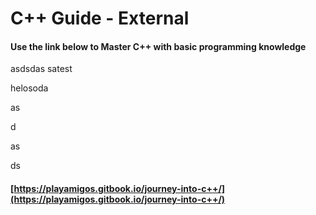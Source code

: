 # C++ Guide - External

#### Use the link below to Master C++ with basic programming knowledge

asdsdas satest







helosoda

as

&#x20;d

as

ds

#### [https://playamigos.gitbook.io/journey-into-c++/](https://playamigos.gitbook.io/journey-into-c++/)
